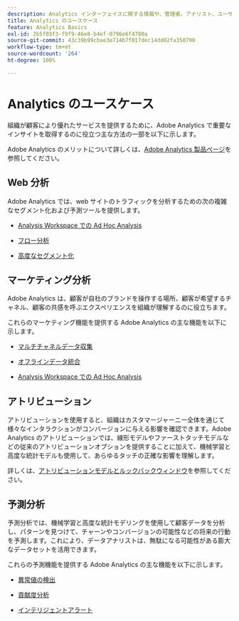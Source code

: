 ```yaml
---
description: Analytics インターフェイスに関する情報や、管理者、アナリスト、ユーザー、開発者向けの基本を学ぶ情報など、Adobe Analytics に関する一般的な概要情報です。
title: Analytics のユースケース
feature: Analytics Basics
exl-id: 2b5f03f3-f9f9-46e8-b4ef-0796e6f4780a
source-git-commit: 43c39b99cbae3e714b7f017dec14dd02fa350790
workflow-type: tm+mt
source-wordcount: '264'
ht-degree: 100%

---
```


# Analytics のユースケース

組織が顧客により優れたサービスを提供するために、Adobe Analytics で重要なインサイトを取得するのに役立つ主な方法の一部を以下に示します。

Adobe Analytics のメリットについて詳しくは、[Adobe Analytics 製品ページ](https://business.adobe.com/jp/products/analytics/adobe-analytics.html)を参照してください。

## Web 分析

Adobe Analytics では、web サイトのトラフィックを分析するための次の複雑なセグメント化および予測ツールを提供します。

* [Analysis Workspace での Ad Hoc Analysis](/help/analyze/analysis-workspace/home.md)

* [フロー分析](/help/analyze/analysis-workspace/visualizations/c-flow/flow.md)

* [高度なセグメント化](https://experienceleague.adobe.com/docs/analytics/components/segmentation/seg-home.html?lang=ja)


## マーケティング分析

Adobe Analytics は、顧客が自社のブランドを操作する場所、顧客が希望するチャネル、顧客の共感を呼ぶエクスペリエンスを組織が理解するのに役立ちます。

これらのマーケティング機能を提供する Adobe Analytics の主な機能を以下に示します。

* [マルチチャネルデータ収集](https://experienceleague.adobe.com/docs/analytics/analyze/reports-analytics/reporting-interface/overview-data-collection.html?lang=ja)

* [オフラインデータ統合](https://experienceleague.adobe.com/docs/analytics/import/data-sources/overview.html?lang=ja)

* [Analysis Workspace での Ad Hoc Analysis](/help/analyze/analysis-workspace/home.md)

## アトリビューション

アトリビューションを使用すると、組織はカスタマージャーニー全体を通じて様々なインタラクションがコンバージョンに与える影響を確認できます。Adobe Analytics のアトリビューションでは、線形モデルやファーストタッチモデルなどの従来のアトリビューションオプションを提供することに加えて、機械学習と高度な統計モデルも使用して、あらゆるタッチの正確な影響を理解します。

詳しくは、[アトリビューションモデルとルックバックウィンドウ](/help/analyze/analysis-workspace/attribution/models.md)を参照してください。

## 予測分析

予測分析では、機械学習と高度な統計モデリングを使用して顧客データを分析し、パターンを見つけて、チャーンやコンバージョンの可能性などの将来の行動を予測します。これにより、データアナリストは、無駄になる可能性がある膨大なデータセットを活用できます。

これらの予測機能を提供する Adobe Analytics の主な機能を以下に示します。

* [異常値の検出](#anomaly-detection)

* [貢献度分析](#contribution-analysis)

* [インテリジェントアラート](#intelligent-alerts)
